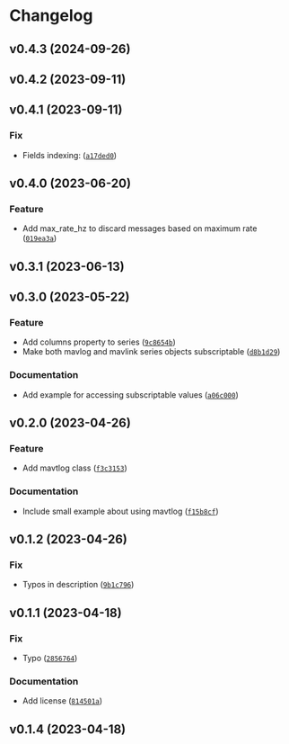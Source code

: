 # Changelog

<!--next-version-placeholder-->

## v0.4.3 (2024-09-26)



## v0.4.2 (2023-09-11)



## v0.4.1 (2023-09-11)

### Fix

* Fields indexing: ([`a17ded0`](https://github.com/rmargar/pymavlog/commit/a17ded06670ab4e6daf25a21d7727357f165815f))

## v0.4.0 (2023-06-20)

### Feature

* Add max_rate_hz to discard messages based on maximum rate ([`019ea3a`](https://github.com/rmargar/pymavlog/commit/019ea3a4f33a4a6db6b13230a90232f12a5cf3d5))

## v0.3.1 (2023-06-13)



## v0.3.0 (2023-05-22)
### Feature
* Add columns property to series ([`9c8654b`](https://github.com/rmargar/pymavlog/commit/9c8654b457e9598dccd5a116bb8d79906170b581))
* Make both mavlog and mavlink series objects subscriptable ([`d8b1d29`](https://github.com/rmargar/pymavlog/commit/d8b1d2931ef569c4a87ad4a06391ecf32bc0b98d))

### Documentation
* Add example for accessing subscriptable values ([`a06c000`](https://github.com/rmargar/pymavlog/commit/a06c000ea388119267434f9c1cc0c32ee97121cf))

## v0.2.0 (2023-04-26)
### Feature
* Add mavtlog class ([`f3c3153`](https://github.com/rmargar/pymavlog/commit/f3c3153c361d49041c72737654efc455def2cf7d))

### Documentation
* Include small example about using mavtlog ([`f15b8cf`](https://github.com/rmargar/pymavlog/commit/f15b8cff5866e203f8f4aad7c02d1e570493eda7))

## v0.1.2 (2023-04-26)
### Fix
* Typos in description ([`9b1c796`](https://github.com/rmargar/pymavlog/commit/9b1c7964bd95ed62b636305dd15456074e59054b))

## v0.1.1 (2023-04-18)
### Fix
* Typo ([`2856764`](https://github.com/rmargar/pymavlog/commit/2856764a6630ba5cad935e96f5cac8aefb73115c))

### Documentation
* Add license ([`814501a`](https://github.com/rmargar/pymavlog/commit/814501aaf289a00eef02f300ae53b8be70bdeaa5))

## v0.1.4 (2023-04-18)

